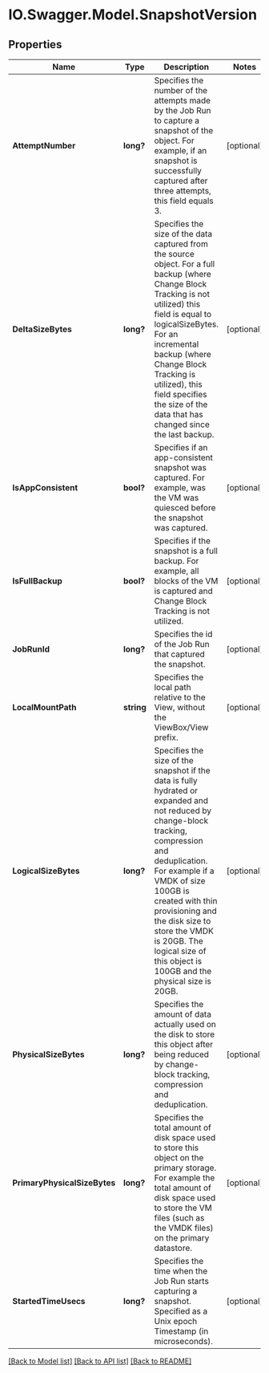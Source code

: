 # IO.Swagger.Model.SnapshotVersion
## Properties

Name | Type | Description | Notes
------------ | ------------- | ------------- | -------------
**AttemptNumber** | **long?** | Specifies the number of the attempts made by the Job Run to capture a snapshot of the object. For example, if an snapshot is successfully captured after three attempts, this field equals 3. | [optional] 
**DeltaSizeBytes** | **long?** | Specifies the size of the data captured from the source object. For a full backup (where Change Block Tracking is not utilized) this field is equal to logicalSizeBytes. For an incremental backup (where Change Block Tracking is utilized), this field specifies the size of the data that has changed since the last backup. | [optional] 
**IsAppConsistent** | **bool?** | Specifies if an app-consistent snapshot was captured. For example, was the VM was quiesced before the snapshot was captured. | [optional] 
**IsFullBackup** | **bool?** | Specifies if the snapshot is a full backup. For example, all blocks of the VM is captured and Change Block Tracking is not utilized. | [optional] 
**JobRunId** | **long?** | Specifies the id of the Job Run that captured the snapshot. | [optional] 
**LocalMountPath** | **string** | Specifies the local path relative to the View, without the ViewBox/View prefix. | [optional] 
**LogicalSizeBytes** | **long?** | Specifies the size of the snapshot if the data is fully hydrated or expanded and not reduced by change-block tracking, compression and deduplication. For example if a VMDK of size 100GB is created with thin provisioning and the disk size to store the VMDK is 20GB. The logical size of this object is 100GB and the physical size is 20GB. | [optional] 
**PhysicalSizeBytes** | **long?** | Specifies the amount of data actually used on the disk to store this object after being reduced by change-block tracking, compression and deduplication. | [optional] 
**PrimaryPhysicalSizeBytes** | **long?** | Specifies the total amount of disk space used to store this object on the primary storage. For example the total amount of disk space used to store the VM files (such as the VMDK files) on the primary datastore. | [optional] 
**StartedTimeUsecs** | **long?** | Specifies the time when the Job Run starts capturing a snapshot. Specified as a Unix epoch Timestamp (in microseconds). | [optional] 

[[Back to Model list]](../README.md#documentation-for-models) [[Back to API list]](../README.md#documentation-for-api-endpoints) [[Back to README]](../README.md)


